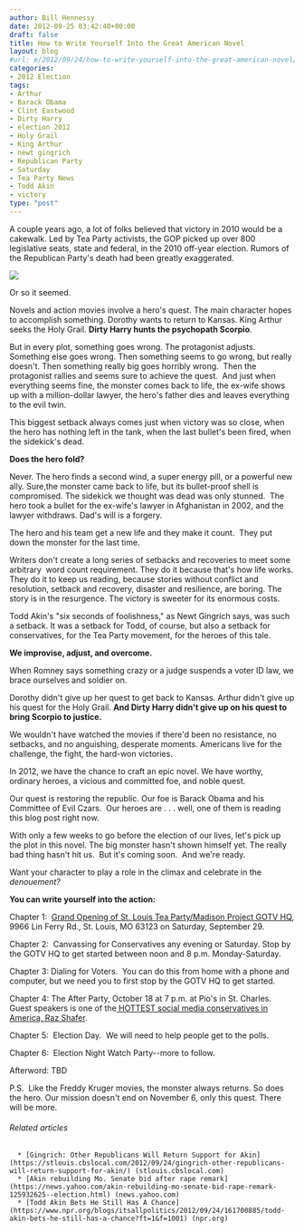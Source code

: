 ```yaml
---
author: Bill Hennessy
date: 2012-09-25 03:42:40+00:00
draft: false
title: How to Write Yourself Into the Great American Novel
layout: blog
#url: e/2012/09/24/how-to-write-yourself-into-the-great-american-novel/
categories:
- 2012 Election
tags:
- Arthur
- Barack Obama
- Clint Eastwood
- Dirty Harry
- election 2012
- Holy Grail
- King Arthur
- newt gingrich
- Republican Party
- Saturday
- Tea Party News
- Todd Akin
- victory
type: "post"
---
```


A couple years ago, a lot of folks believed that victory in 2010 would be a cakewalk. Led by Tea Party activists, the GOP picked up over 800 legislative seats, state and federal, in the 2010 off-year election. Rumors of the Republican Party's death had been greatly exaggerated.

[![](https://ludicrite.files.wordpress.com/2012/09/dirtyharry.jpg)
](https://ludicrite.files.wordpress.com/2012/09/dirtyharry.jpg)

Or so it seemed.

Novels and action movies involve a hero's quest. The main character hopes to accomplish something. Dorothy wants to return to Kansas. King Arthur seeks the Holy Grail. **Dirty Harry hunts the psychopath Scorpio**.

But in every plot, something goes wrong. The protagonist adjusts. Something else goes wrong. Then something seems to go wrong, but really doesn't. Then something really big goes horribly wrong.  Then the protagonist rallies and seems sure to achieve the quest.  And just when everything seems fine, the monster comes back to life, the ex-wife shows up with a million-dollar lawyer, the hero's father dies and leaves everything to the evil twin.

This biggest setback always comes just when victory was so close, when the hero has nothing left in the tank, when the last bullet's been fired, when the sidekick's dead.

**Does the hero fold?**

Never. The hero finds a second wind, a super energy pill, or a powerful new ally. Sure,the monster came back to life, but its bullet-proof shell is compromised. The sidekick we thought was dead was only stunned.  The hero took a bullet for the ex-wife's lawyer in Afghanistan in 2002, and the lawyer withdraws. Dad's will is a forgery.

The hero and his team get a new life and they make it count.  They put down the monster for the last time.

Writers don't create a long series of setbacks and recoveries to meet some arbitrary  word count requirement. They do it because that's how life works. They do it to keep us reading, because stories without conflict and resolution, setback and recovery, disaster and resilience, are boring. The story is in the resurgence. The victory is sweeter for its enormous costs.

Todd Akin's "six seconds of foolishness," as Newt Gingrich says, was such a setback. It was a setback for Todd, of course, but also a setback for conservatives, for the Tea Party movement, for the heroes of this tale.

**We improvise, adjust, and overcome.**

When Romney says something crazy or a judge suspends a voter ID law, we brace ourselves and soldier on.

Dorothy didn't give up her quest to get back to Kansas. Arthur didn't give up his quest for the Holy Grail. **And Dirty Harry didn't give up on his quest to bring Scorpio to justice.**

We wouldn't have watched the movies if there'd been no resistance, no setbacks, and no anguishing, desperate moments. Americans live for the challenge, the fight, the hard-won victories.

In 2012, we have the chance to craft an epic novel. We have worthy, ordinary heroes, a vicious and committed foe, and noble quest.

Our quest is restoring the republic. Our foe is Barack Obama and his Committee of Evil Czars.  Our heroes are . . . well, one of them is reading this blog post right now.

With only a few weeks to go before the election of our lives, let's pick up the plot in this novel. The big monster hasn't shown himself yet. The really bad thing hasn't hit us.  But it's coming soon.  And we're ready.

Want your character to play a role in the climax and celebrate in the _denouement?_

**You can write yourself into the action:**

Chapter 1:  [Grand Opening of St. Louis Tea Party/Madison Project GOTV HQ](https://www.facebook.com/events/511478382214239/), 9966 Lin Ferry Rd., St. Louis, MO 63123 on Saturday, September 29.

Chapter 2:  Canvassing for Conservatives any evening or Saturday. Stop by the GOTV HQ to get started between noon and 8 p.m. Monday-Saturday.

Chapter 3: Dialing for Voters.  You can do this from home with a phone and computer, but we need you to first stop by the GOTV HQ to get started.

Chapter 4: The After Party, October 18 at 7 p.m. at Pio's in St. Charles.  Guest speakers is one of the[ HOTTEST social media conservatives in America, Raz Shafer](https://www.rightwingnews.com/special/the-20-hottest-conservative-men-in-the-new-media-for-2012/).

Chapter 5:  Election Day.  We will need to help people get to the polls.

Chapter 6:  Election Night Watch Party--more to follow.

Afterword: TBD

P.S.  Like the Freddy Kruger movies, the monster always returns. So does the hero. Our mission doesn't end on November 6, only this quest. There will be more.


###### Related articles





	  * [Gingrich: Other Republicans Will Return Support for Akin](https://stlouis.cbslocal.com/2012/09/24/gingrich-other-republicans-will-return-support-for-akin/) (stlouis.cbslocal.com)
	  * [Akin rebuilding Mo. Senate bid after rape remark](https://news.yahoo.com/akin-rebuilding-mo-senate-bid-rape-remark-125932625--election.html) (news.yahoo.com)
	  * [Todd Akin Bets He Still Has A Chance](https://www.npr.org/blogs/itsallpolitics/2012/09/24/161700885/todd-akin-bets-he-still-has-a-chance?ft=1&f=1001) (npr.org)

